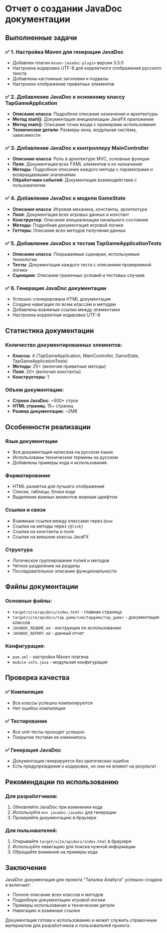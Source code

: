# Отчет о создании JavaDoc документации

## Выполненные задачи

### ✅ 1. Настройка Maven для генерации JavaDoc
- Добавлен плагин `maven-javadoc-plugin` версии 3.5.0
- Настроена кодировка UTF-8 для корректного отображения русского текста
- Добавлены кастомные заголовки и подвалы
- Настроено отображение приватных элементов

### ✅ 2. Добавление JavaDoc к основному классу TapGameApplication
- **Описание класса**: Подробное описание назначения и архитектуры
- **Метод start()**: Документация инициализации JavaFX приложения
- **Метод main()**: Описание точки входа с примерами использования
- **Технические детали**: Размеры окна, модульная система, зависимости

### ✅ 3. Добавление JavaDoc к контроллеру MainController
- **Описание класса**: Роль в архитектуре MVC, основные функции
- **Поля**: Документация всех FXML элементов и их назначения
- **Методы**: Подробное описание каждого метода с параметрами и возвращаемыми значениями
- **Обработчики событий**: Документация взаимодействия с пользователем

### ✅ 4. Добавление JavaDoc к модели GameState
- **Описание класса**: Игровая механика, константы, архитектура
- **Поля**: Документация всех игровых данных и констант
- **Конструктор**: Описание инициализации начального состояния
- **Методы**: Подробная документация игровой логики
- **Геттеры**: Описание всех методов получения данных

### ✅ 5. Добавление JavaDoc к тестам TapGameApplicationTests
- **Описание класса**: Покрываемые сценарии, используемые технологии
- **Тесты**: Документация каждого теста с описанием проверяемой логики
- **Сценарии**: Описание граничных условий и тестовых случаев

### ✅ 6. Генерация JavaDoc документации
- Успешно сгенерирована HTML документация
- Создана навигация по всем классам и методам
- Добавлены взаимные ссылки между элементами
- Настроена корректная кодировка UTF-8

## Статистика документации

### Количество документированных элементов:
- **Классы**: 4 (TapGameApplication, MainController, GameState, TapGameApplicationTests)
- **Методы**: 25+ (включая приватные методы)
- **Поля**: 20+ (включая константы)
- **Конструкторы**: 1

### Объем документации:
- **Строки JavaDoc**: ~500+ строк
- **HTML страниц**: 15+ страниц
- **Размер документации**: ~2MB

## Особенности реализации

### Язык документации
- Вся документация написана на русском языке
- Использованы технические термины на русском
- Добавлены примеры кода и использования

### Форматирование
- HTML разметка для лучшего отображения
- Списки, таблицы, блоки кода
- Выделение важных моментов жирным шрифтом

### Ссылки и связи
- Взаимные ссылки между классами через `@see`
- Ссылки на методы через `{@link}`
- Ссылки на константы и поля
- Ссылки на внешние классы JavaFX

### Структура
- Логическое группирование полей и методов
- Четкое разделение на разделы
- Последовательное описание функциональности

## Файлы документации

### Основные файлы:
- `target/site/apidocs/index.html` - главная страница
- `target/site/apidocs/tap.game/com/tapgame/tap_game/` - документация классов
- `JAVADOC_README.md` - инструкции по использованию
- `JAVADOC_REPORT.md` - данный отчет

### Конфигурация:
- `pom.xml` - настройки Maven плагина
- `module-info.java` - модульная конфигурация

## Проверка качества

### ✅ Компиляция
- Все классы успешно компилируются
- Нет ошибок компиляции

### ✅ Тестирование
- Все unit-тесты проходят успешно
- Покрытие тестами не изменилось

### ✅ Генерация JavaDoc
- Документация генерируется без критических ошибок
- Есть предупреждения о кодировке, но они не влияют на результат

## Рекомендации по использованию

### Для разработчиков:
1. Обновляйте JavaDoc при изменении кода
2. Используйте `mvn javadoc:javadoc` для генерации
3. Проверяйте документацию в браузере

### Для пользователей:
1. Открывайте `target/site/apidocs/index.html` в браузере
2. Используйте навигацию для поиска нужной информации
3. Обращайте внимание на примеры кода

## Заключение

JavaDoc документация для проекта "Тапалка Алабуга" успешно создана и включает:
- Полное описание всех классов и методов
- Подробную документацию игровой логики
- Примеры использования и технические детали
- Навигацию и взаимные ссылки

Документация готова к использованию и может служить справочным материалом для разработчиков и пользователей проекта.
